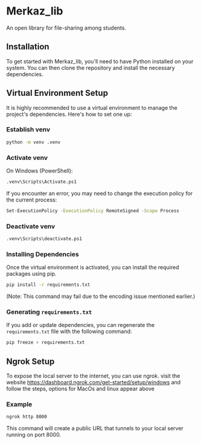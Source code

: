 # Merkaz_lib
An open library for file-sharing among students.

## Installation
To get started with Merkaz_lib, you'll need to have Python installed on your system. You can then clone the repository and install the necessary dependencies.


## Virtual Environment Setup
It is highly recommended to use a virtual environment to manage the project's dependencies. Here's how to set one up:

### Establish venv
```bash
python -m venv .venv
```

### Activate venv
On Windows (PowerShell):
```bash
.venv\Scripts\Activate.ps1
```
If you encounter an error, you may need to change the execution policy for the current process:
```bash
Set-ExecutionPolicy -ExecutionPolicy RemoteSigned -Scope Process
```

### Deactivate venv
```bash
.venv\Scripts\deactivate.ps1
```

### Installing Dependencies
Once the virtual environment is activated, you can install the required packages using pip.
```bash
pip install -r requirements.txt
```
(Note: This command may fail due to the encoding issue mentioned earlier.)

### Generating `requirements.txt`
If you add or update dependencies, you can regenerate the `requirements.txt` file with the following command:
```bash
pip freeze > requirements.txt
```

## Ngrok Setup
To expose the local server to the internet, you can use ngrok.
visit the website https://dashboard.ngrok.com/get-started/setup/windows and follow the steps, options for MacOs and linux appear above

### Example
```bash
ngrok http 8000
```
This command will create a public URL that tunnels to your local server running on port 8000.
